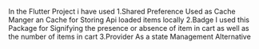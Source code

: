 In the Flutter Project i have used 
    1.Shared Preference 
        Used as Cache Manger an Cache for Storing Api loaded items locally
    2.Badge 
        I used this Package for Signifying the presence or absence of item in cart as well as the number of items in cart
    3.Provider
        As a state Management Alternative 
